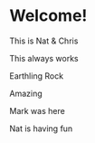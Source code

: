 # Welcome!

This is Nat & Chris

This always works


Earthling Rock

Amazing


Mark was here


Nat is having fun